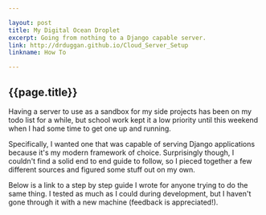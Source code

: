 ```yaml
---

layout: post
title: My Digital Ocean Droplet
excerpt: Going from nothing to a Django capable server. 
link: http://drduggan.github.io/Cloud_Server_Setup
linkname: How To

---
```


##  {{page.title}}

Having a server to use as a sandbox for my side projects has been on my todo list for a while, but school work kept it a low priority until this weekend when I had some time to get one up and running. 

Specifically, I wanted one that was capable of serving Django applications because it's my modern framework of choice. Surprisingly though, I couldn't find a solid end to end guide to follow, so I pieced together a few different sources and figured some stuff out on my own. 

Below is a link to a step by step guide I wrote for anyone trying to do the same thing. I tested as much as I could during development, but I haven't gone through it with a new machine (feedback is appreciated!). 
